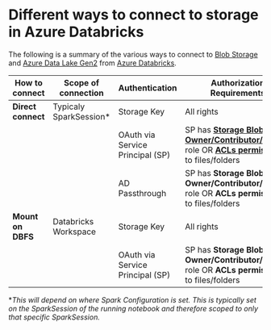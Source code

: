 # Different ways to connect to storage in Azure Databricks

The following is a summary of the various ways to connect to [Blob Storage](https://docs.microsoft.com/en-us/azure/storage/blobs/storage-blobs-overview) and [Azure Data Lake Gen2](https://docs.microsoft.com/en-us/azure/storage/blobs/data-lake-storage-introduction) from [Azure Databricks](https://docs.azuredatabricks.net/index.html).

|How to connect|Scope of connection|Authentication|Authorization Requirements|Code Sample|Docs/Supported Storage
|---|---|---|---|---|---|
|**Direct connect**|Typicaly SparkSession*|Storage Key|All rights|[Python](notebooks/directconnect_storagekey_py.py), [SQL](notebooks/directconnect_storagekey_sql.sql)|[Blob](https://docs.azuredatabricks.net/spark/latest/data-sources/azure/azure-storage.html#access-azure-blob-storage-directly)
|   |   |OAuth via Service Principal (SP)|SP has **[Storage Blob Data Owner/Contributor/Reader](https://docs.microsoft.com/en-us/azure/storage/common/storage-auth-aad-rbac-portal)** role OR **[ACLs permissions](https://docs.microsoft.com/en-us/azure/storage/blobs/data-lake-storage-access-control#access-control-lists-on-files-and-directories)** to files/folders|[Python](notebooks/directconnect_oauthsp_py.py), [SQL](notebooks/directconnect_oauthsp_sql.sql)| [ADLS Gen2](https://docs.azuredatabricks.net/spark/latest/data-sources/azure/azure-datalake-gen2.html#access-an-adls-account-directly-with-oauth-2-0-using-the-service-principal)
|   |   |AD Passthrough|SP has **Storage Blob Data Owner/Contributor/Reader** role OR **ACLs permissions** to files/folders|[Python](notebooks/directconnect_adpassthrough_py.py), [SQL](notebooks/directconnect_adpassthrough_sql.sql)| [ADLS Gen2](https://docs.azuredatabricks.net/spark/latest/data-sources/azure/azure-datalake-gen2.html#access-adls-automatically-with-your-aad-credentials)
|**Mount on DBFS**|Databricks Workspace|Storage Key|All rights|[Python](notebooks/mount_storagekey_py.py)|[Blob](https://docs.azuredatabricks.net/spark/latest/data-sources/azure/azure-storage.html#mount-azure-blob-storage-containers-with-dbfs), [ADLS Gen2](https://docs.azuredatabricks.net/spark/latest/data-sources/azure/azure-datalake-gen2.html#access-an-adls-account-directly-using-the-storage-account-access-key)
|   |   |OAuth via Service Principal (SP)|SP has **Storage Blob Data Owner/Contributor/Reader** role OR **ACLs permissions** to files/folders|[Python](notebooks/mount_oauthsp_py.py)| [ADLS Gen2](https://docs.azuredatabricks.net/spark/latest/data-sources/azure/azure-datalake-gen2.html#mount-an-adls-filesystem-to-dbfs-using-a-service-principal-and-oauth-2-0)

**This will depend on where Spark Configuration is set. This is typically set on the SparkSession of the running notebook and therefore scoped to only that specific SparkSession.*
